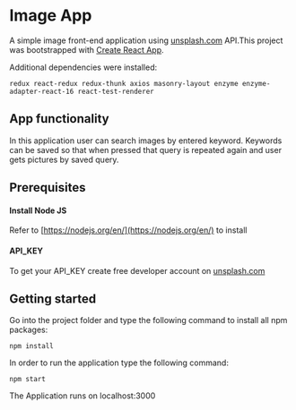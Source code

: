 # Image App

A simple image front-end application using [unsplash.com](https://unsplash.com/developers) API.This project was bootstrapped with [Create React App](https://github.com/facebook/create-react-app).

Additional dependencies were installed:

`redux react-redux redux-thunk axios masonry-layout enzyme enzyme-adapter-react-16 react-test-renderer`

## App functionality

In this application user can search images by entered keyword. Keywords can be saved so that when pressed that query is repeated again and user gets pictures by saved query.

## Prerequisites

#### Install Node JS

Refer to [https://nodejs.org/en/](https://nodejs.org/en/) to install

#### API_KEY

To get your API_KEY create free developer account on [unsplash.com](https://unsplash.com/developers)

## Getting started

Go into the project folder and type the following command to install all npm packages:

`npm install`

In order to run the application type the following command:

`npm start`

The Application runs on localhost:3000
